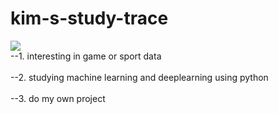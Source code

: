# kim-s-study-trace
<img src="https://img.shields.io/badge/kim's study store-색상코드?style=flat-square&logo=로고명&logoColor=로고색"/>
<br>--1. interesting in game or sport data</br>
<br>--2. studying machine learning and deeplearning using python</br> 
<br>--3. do my own project</br>  
